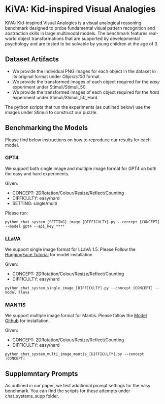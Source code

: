# KiVA: Kid-inspired Visual Analogies

KiVA: Kid-inspired Visual Analogies is a visual analogical reasoning benchmark designed to probe fundamental visual pattern recognition and abstraction skills in large multimodal models. The benchmark features real-world object transformations that are supported by developmental psychology and are tested to be solvable by young children at the age of 3. 


## Dataset Artifacts

* We provide the individual PNG images for each object in the dataset in its original format under *Objects100* format. 
* We provide the transformed images of each object required for the *easy* experiment under Stimuli/Stimuli_50. 
* We provide the transformed images of each object required for the *hard* experiment under Stimuli/Stimuli_50_Hard.

The python scripts that run the experiments (as outlined below) use the images under Stimuli to construct our puzzle.


## Benchmarking the Models

Please find below instructions on how to reproduce our results for each model. 

### GPT4

We support both single image and multiple image format for GPT4 on both the easy and hard experiments. 

Given: 
* CONCEPT: 2DRotation/Colour/Resize/Reflect/Counting
* DIFFICULTY: easy/hard
* SETTING: single/multi

Please run: 

```
python chat_system_[SETTING]_image_[DIFFICULTY].py --concept [CONCEPT] --model gpt4 --api_key ****
```

### LLaVA

We support single image format for LLaVA 1.5. Please Follow the [HuggingFace Tutorial](https://huggingface.co/liuhaotian/llava-v1.5-13b) for model installation. 

Given: 
* CONCEPT: 2DRotation/Colour/Resize/Reflect/Counting
* DIFFICULTY: easy/hard

```
python chat_system_single_image_[DIFFICULTY].py --concept [CONCEPT] --model llava
```

### MANTIS

We support multiple image format for Mantis. Please follow the [Model Github](https://tiger-ai-lab.github.io/Mantis/) for installation. 

Given: 
* CONCEPT: 2DRotation/Colour/Resize/Reflect/Counting
* DIFFICULTY: easy/hard

```
python chat_system_multi_image_mantis_[DIFFICULTY].py --concept [CONCEPT]
```

## Supplemntary Prompts 

As outlined in our paper, we test additional prompt settings for the easy benchmark. You can find the scripts for these attempts under chat_systems_supp folder. 
